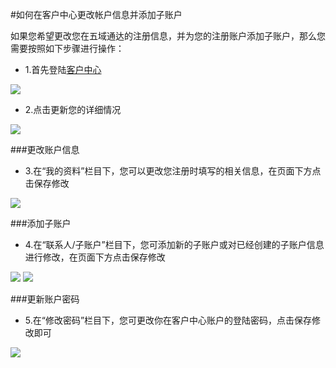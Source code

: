 <!-- --- tag: 客户中心 注册 -->
<!-- --- title: 如何在客户中心更改帐户信息并添加子账户 -->
#如何在客户中心更改帐户信息并添加子账户

如果您希望更改您在五域通达的注册信息，并为您的注册账户添加子账户，那么您需要按照如下步骤进行操作：

*   1.首先登陆[客户中心](http://portal.51hosting.com)

![](http://ww2.sinaimg.cn/large/a74ecc4cjw1dz9pb08z8nj.jpg)

*   2.点击更新您的详细情况

![](http://ww3.sinaimg.cn/large/a74ecc4cjw1dzky3xn2efj.jpg)

###更改账户信息

*   3.在“我的资料”栏目下，您可以更改您注册时填写的相关信息，在页面下方点击保存修改

![](http://ww4.sinaimg.cn/large/a74eed94jw1dzk4amquscj.jpg)


###添加子账户

*   4.在“联系人/子账户”栏目下，您可添加新的子账户或对已经创建的子账户信息进行修改，在页面下方点击保存修改

![](http://ww1.sinaimg.cn/large/a74e55b4jw1dzk5024pmaj.jpg)
![](http://ww4.sinaimg.cn/large/a74ecc4cjw1dzk58dtfj4j.jpg)


###更新账户密码

*  5.在“修改密码”栏目下，您可更改你在客户中心账户的登陆密码，点击保存修改即可

![](http://ww4.sinaimg.cn/large/a74eed94jw1dzk5hj4p5kj.jpg)